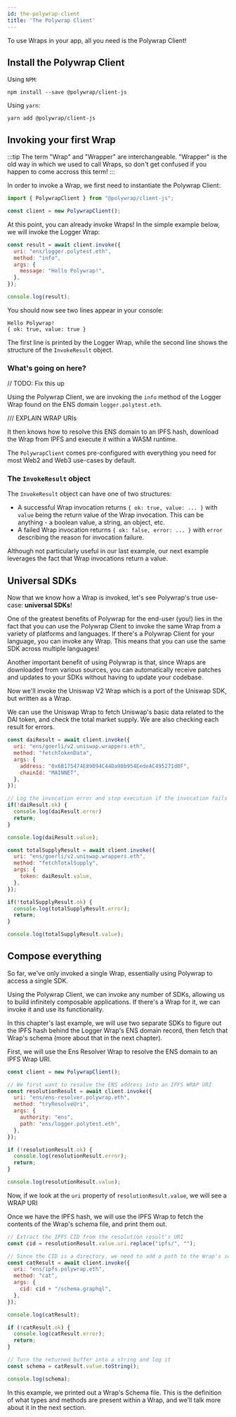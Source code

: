 ```yaml
---
id: the-polywrap-client
title: 'The Polywrap Client'
---
```


To use Wraps in your app, all you need is the Polywrap Client!

## Install the Polywrap Client

Using `NPM`:
```
npm install --save @polywrap/client-js
```

Using `yarn`:
```
yarn add @polywrap/client-js
```

## Invoking your first Wrap

:::tip
The term "Wrap" and "Wrapper" are interchangeable. "Wrapper" is the old way in which we used to call Wraps, so don't get confused if you happen to come accross this term!
:::

In order to invoke a Wrap, we first need to instantiate the Polywrap Client:

```javascript
import { PolywrapClient } from "@polywrap/client-js";

const client = new PolywrapClient();
```

At this point, you can already invoke Wraps! In the simple example below, we will invoke the Logger Wrap:

```javascript
const result = await client.invoke({
  uri: "ens/logger.polytest.eth",
  method: "info",
  args: {
    message: "Hello Polywrap!",
  },
});

console.log(result);
```

You should now see two lines appear in your console:

```
Hello Polywrap!
{ ok: true, value: true }
```

The first line is printed by the Logger Wrap, while the second line shows the structure of the `InvokeResult` object.

### What's going on here?

// TODO: Fix this up

Using the Polywrap Client, we are invoking the `info` method of the Logger Wrap found on the ENS domain `logger.polytest.eth`.

/// EXPLAIN WRAP URIs

It then knows how to resolve this ENS domain to an IPFS hash, download the Wrap from IPFS and execute it within a WASM runtime. 

The `PolywrapClient` comes pre-configured with everything you need for most Web2 and Web3 use-cases by default.


### The `InvokeResult` object

The `InvokeResult` object can have one of two structures:

- A successful Wrap invocation returns `{ ok: true, value: ... }` with `value` being the return value of the Wrap invocation. This can be anything - a boolean value, a string, an object, etc.
- A failed Wrap invocation returns `{ ok: false, error: ... }` with `error` describing the reason for invocation failure.

Although not particularly useful in our last example, our next example leverages the fact that Wrap invocations return a value.

## Universal SDKs

Now that we know how a Wrap is invoked, let's see Polywrap's true use-case: **universal SDKs**!

One of the greatest benefits of Polywrap for the end-user (you!) lies in the fact that you can use the Polywrap Client to invoke the same Wrap from a variety of platforms and languages. If there's a Polywrap Client for your language, you can invoke any Wrap. This means that you can use the same SDK across multiple languages!

Another important benefit of using Polywrap is that, since Wraps are downloaded from various sources, you can automatically receive patches and updates to your SDKs without having to update your codebase.

Now we'll invoke the Uniswap V2 Wrap which is a port of the Uniswap SDK, but written as a Wrap.

We can use the Uniswap Wrap to fetch Uniswap's basic data related to the DAI token, and check the total market supply. We are also checking each result for errors.

```javascript
const daiResult = await client.invoke({
  uri: "ens/goerli/v2.uniswap.wrappers.eth",
  method: "fetchTokenData",
  args: {
    address: "0x6B175474E89094C44Da98b954EedeAC495271d0F",
    chainId: "MAINNET",
  },
});

// Log the invocation error and stop execution if the invocation fails
if(!daiResult.ok) {
  console.log(daiResult.error)
  return;
}

console.log(daiResult.value);

const totalSupplyResult = await client.invoke({
  uri: "ens/goerli/v2.uniswap.wrappers.eth",
  method: "fetchTotalSupply",
  args: {
    token: daiResult.value,
  },
});

if(!totalSupplyResult.ok) {
  console.log(totalSupplyResult.error);
  return;
}

console.log(totalSupplyResult.value);
```

## Compose everything

So far, we've only invoked a single Wrap, essentially using Polywrap to access a single SDK.

Using the Polywrap Client, we can invoke any number of SDKs, allowing us to build infinitely composable applications. If there's a Wrap for it, we can invoke it and use its functionality.

In this chapter's last example, we will use two separate SDKs to figure out the IPFS hash behind the Logger Wrap's ENS domain record, then fetch that Wrap's schema (more about that in the next chapter).

First, we will use the Ens Resolver Wrap to resolve the ENS domain to an IPFS Wrap URI.

```javascript
const client = new PolywrapClient();

// We first want to resolve the ENS address into an IPFS WRAP URI
const resolutionResult = await client.invoke({
  uri: "ens/ens-resolver.polywrap.eth",
  method: "tryResolveUri",
  args: {
    authority: "ens",
    path: "ens/logger.polytest.eth",
  },
});

if (!resolutionResult.ok) {
  console.log(resolutionResult.error);
  return;
}

console.log(resolutionResult.value);
```

Now, if we look at the `uri` property of `resolutionResult.value`, we will see a WRAP URI

Once we have the IPFS hash, we will use the IPFS Wrap to fetch the contents of the Wrap's schema file, and print them out.

```javascript
// Extract the IPFS CID from the resolution result's URI
const cid = resolutionResult.value.uri.replace("ipfs/", "");

// Since the CID is a directory, we need to add a path to the Wrap's schema file
const catResult = await client.invoke({
  uri: "ens/ipfs.polywrap.eth",
  method: "cat",
  args: {
    cid: cid + "/schema.graphql",
  },
});

console.log(catResult);

if (!catResult.ok) {
  console.log(catResult.error);
  return;
}

// Turn the returned buffer into a string and log it
const schema = catResult.value.toString();

console.log(schema);
```

In this example, we printed out a Wrap's Schema file. This is the definition of what types and methods are present within a Wrap, and we'll talk more about it in the next section.